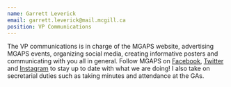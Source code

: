 ```yaml
---
name: Garrett Leverick
email: garrett.leverick@mail.mcgill.ca
position: VP Communications
---
```


The VP communications is in charge of the MGAPS website, advertising MGAPS events, organizing social media, creating informative posters and communicating with you all in general. Follow MGAPS on [Facebook](https://www.facebook.com/OfficialMGAPS/), [Twitter](https://twitter.com/OfficialMGAPS) and [Instagram](https://www.instagram.com/officialmgaps/) to stay up to date with what we are doing! I also take on secretarial duties such as taking minutes and attendance at the GAs.
